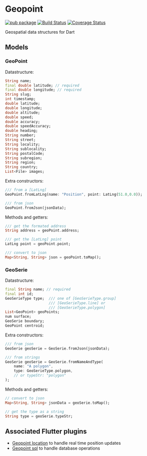 # Geopoint

[![pub package](https://img.shields.io/pub/v/geopoint.svg)](https://pub.dartlang.org/packages/geopoint) [![Build Status](https://travis-ci.org/synw/geopoint.svg?branch=master)](https://travis-ci.org/synw/geopoint) [![Coverage Status](https://coveralls.io/repos/github/synw/geopoint/badge.svg?branch=master)](https://coveralls.io/github/synw/geopoint?branch=master)

Geospatial data structures for Dart

## Models

### GeoPoint

Datastructure:

   ```dart
   String name;
   final double latitude; // required
   final double longitude; // required
   String slug;
   int timestamp;
   double latitude;
   double longitude;
   double altitude;
   double speed;
   double accuracy;
   double speedAccuracy;
   double heading;
   String number;
   String street;
   String locality;
   String sublocality;
   String postalCode;
   String subregion;
   String region;
   String country;
   List<File> images;
   ```

Extra constructors:

   ```dart
   /// from a [LatLng]
   GeoPoint.fromLatLng(name: "Position", point: LatLng(51.0,0.0));

   /// from json
   GeoPoint.fromJson(jsonData);
   ```

Methods and getters:

   ```dart
   /// get the formated address
   String address = geoPoint.address;

   /// get the [LatLng] point
   LatLng point = geoPoint.point;

   /// convert to json
   Map<String, String> json = geoPoint.toMap();
   ```

### GeoSerie

Datastructure:

   ```dart
   final String name; // required
   final int id;
   GeoSerieType type;  /// one of [GeoSerieType.group]
                       /// [GeoSerieType.line] or
                       /// [GeoSerieType.polygon]
   List<GeoPoint> geoPoints;
   num surface;
   GeoSerie boundary;
   GeoPoint centroid;
   ```

Extra constructors:

   ```dart
   /// from json
   GeoSerie geoSerie = GeoSerie.fromJson(jsonData);

   /// from strings
   GeoSerie geoSerie = GeoSerie.fromNameAndType(
       name: "A polygon",
       type: GeoSerieType.polygon,
       // or typeStr: "polygon"
   );
   ```

Methods and getters:

   ```dart
   // convert to json
   Map<String, String> jsonData = geoSerie.toMap();

   // get the type as a string
   String type = geoSerie.typeStr;
   ```

## Associated Flutter plugins

- [Geopoint location](https://github.com/synw/geopoint_location) to handle real time position updates
- [Geopoint sql](https://github.com/synw/geopoint_sql) to handle database operations